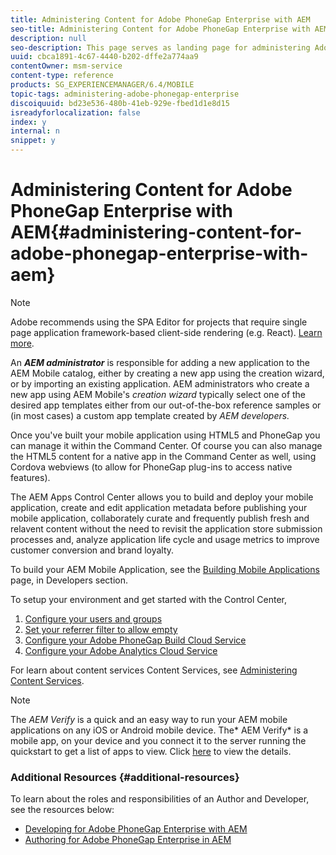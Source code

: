 ```yaml
---
title: Administering Content for Adobe PhoneGap Enterprise with AEM
seo-title: Administering Content for Adobe PhoneGap Enterprise with AEM
description: null
seo-description: This page serves as landing page for administering Adobe PhoneGap Enterprise.
uuid: cbca1891-4c67-4440-b202-dffe2a774aa9
contentOwner: msm-service
content-type: reference
products: SG_EXPERIENCEMANAGER/6.4/MOBILE
topic-tags: administering-adobe-phonegap-enterprise
discoiquuid: bd23e536-480b-41eb-929e-fbed1d1e8d15
isreadyforlocalization: false
index: y
internal: n
snippet: y
---
```


# Administering Content for Adobe PhoneGap Enterprise with AEM{#administering-content-for-adobe-phonegap-enterprise-with-aem}

>[!NOTE]
>
>Adobe recommends using the SPA Editor for projects that require single page application framework-based client-side rendering (e.g. React). [Learn more](../../sites/developing/using/spa-overview.md).

An ***AEM administrator*** is responsible for adding a new application to the AEM Mobile catalog, either by creating a new app using the creation wizard, or by importing an existing application. AEM administrators who create a new app using AEM Mobile's *creation wizard* typically select one of the desired app templates either from our out-of-the-box reference samples or (in most cases) a custom app template created by *AEM developers.*

Once you've built your mobile application using HTML5 and PhoneGap you can manage it within the Command Center. Of course you can also manage the HTML5 content for a native app in the Command Center as well, using Cordova webviews (to allow for PhoneGap plug-ins to access native features).

The AEM Apps Control Center allows you to build and deploy your mobile application, create and edit application metadata before publishing your mobile application, collaborately curate and frequently publish fresh and relavent content without the need to revisit the application store submission processes and, analyze application life cycle and usage metrics to improve customer conversion and brand loyalty.

To build your AEM Mobile Application, see the [Building Mobile Applications](../../mobile/using/building-app-mobile-phonegap.md) page, in Developers section.

To setup your environment and get started with the Control Center,

1. [Configure your users and groups](../../mobile/using/configure-users-groups.md)
1. [Set your referrer filter to allow empty](../../mobile/using/setting-referrer-filter-empty.md)
1. [Configure your Adobe PhoneGap Build Cloud Service](../../mobile/using/configure-phonegap-build-cloud.md)
1. [Configure your Adobe Analytics Cloud Service](../../mobile/using/configure-adobe-mobile-cloud-service.md)

For learn about content services Content Services, see [Administering Content Services](/mobile/using/content-services).

>[!NOTE]
>
>The *AEM Verify* is a quick and an easy way to run your AEM mobile applications on any iOS or Android mobile device. The* AEM Verify* is a mobile app, on your device and you connect it to the server running the quickstart to get a list of apps to view. Click [here](../../mobile/using/phonegap-mobile-quickstart.md) to view the details.

### Additional Resources {#additional-resources}

To learn about the roles and responsibilities of an Author and Developer, see the resources below:

* [Developing for Adobe PhoneGap Enterprise with AEM](../../mobile/using/developing-in-phonegap.md)
* [Authoring for Adobe PhoneGap Enterprise in AEM](../../mobile/using/phonegap.md)

